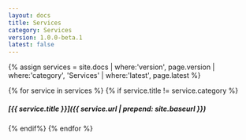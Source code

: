 ```yaml
---
layout: docs
title: Services
category: Services
version: 1.0.0-beta.1
latest: false
---
```


{% assign services = site.docs | where:'version', page.version | where:'category', 'Services' | where:'latest', page.latest %}

{% for service in services %}
{% if service.title != service.category %}
##### [{{ service.title }}]({{ service.url | prepend: site.baseurl }})
{% endif%}
{% endfor %}
